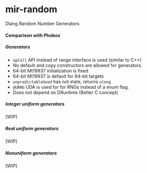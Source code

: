 # mir-random
Dlang Random Number Generators

#### Comparison with Phobos
##### Generators
 - `opCall` API instead of range interface is used (similar to C++)
 - No default and copy constructors are allowed for generators.
 - 64-bit Mt19937 initialization is fixed
 - 64-bit Mt19937 is default for 64-bit targets
 - `unpredictableSeed` has not state, returns `ulong`
 - `@URNG` UDA is used for for RNGs instead of a enum flag.
 - Does not depend on DRuntime (Better C concept)

##### Integer uniform generators
[WIP]

##### Real uniform generators
[WIP]

##### Nonuniform generators
[WIP]
